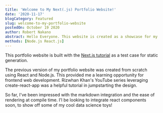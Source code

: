 ```yaml
---
title: 'Welcome to My Next(.js) Portfolio Website!'
date: '2020-11-17'
blogCategory: Featured
slug: welcome-to-my-portfolio-website
postedOn: October 19 2020
author: Robert Nakano
abstract: Hello Everyone. This website is created as a showcase for my data science and web development projects. I plan to update this page to showcase my new work. Thank you for reading and stay tuned!
methods: [Node.js React.js]
---          
```


This portfolio website is built with the <a href="https://nextjs.org/learn/basics/create-nextjs-app">Next.js tutorial</a> as a test case for static generation. 

The previous version of my portfolio website was created from scratch using React and Node.js. This provided me a learning opportunity for frontend web development. Rizwhan Khan's YouTube series leveraging create-react-app was a helpful tutorial in jumpstarting the design. 

So far, I've been impressed with the markdown integration and the ease of rendering at compile time. I'l be looking to integrate react components soon, to show off some of my cool data science toys!
